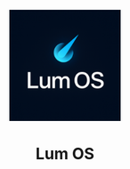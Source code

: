 <p align="center">
  <img src="./assets/logo.png" alt="Lum OS Logo" width="200"/>
</p>

<h1 align="center">Lum OS</h1>
